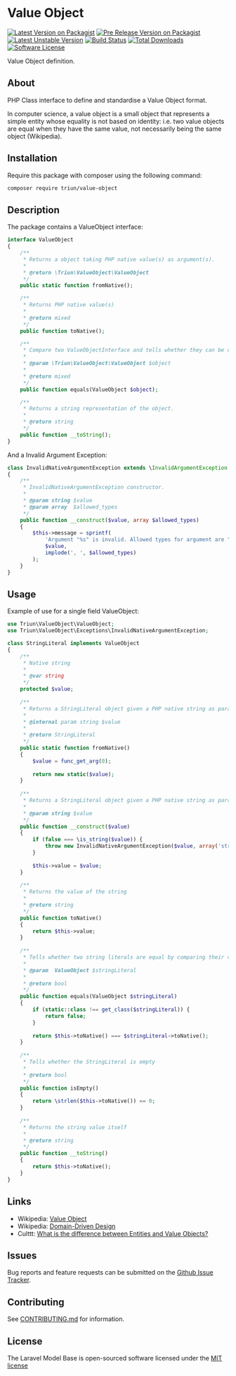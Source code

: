 # Value Object

[![Latest Version on Packagist][ico-version]][link-packagist]
[![Pre Release Version on Packagist][ico-pre-release]][link-packagist]
[![Latest Unstable Version][ico-unstable]][link-packagist]
[![Build Status][ico-travis]][link-travis]
[![Total Downloads][ico-downloads]][link-downloads]
[![Software License][ico-license]](LICENSE.md)

Value Object definition.

## About

PHP Class interface to define and standardise a Value Object format.

In computer science, a value object is a small object that represents a simple entity whose equality is not based on identity: i.e. two value objects are equal when they have the same value, not necessarily being the same object (Wikipedia).

## Installation

Require this package with composer using the following command:

```bash
composer require triun/value-object
```

## Description

The package contains a ValueObject interface:

```php
interface ValueObject
{
    /**
     * Returns a object taking PHP native value(s) as argument(s).
     *
     * @return \Triun\ValueObject\ValueObject
     */
    public static function fromNative();

    /**
     * Returns PHP native value(s)
     *
     * @return mixed
     */
    public function toNative();

    /**
     * Compare two ValueObjectInterface and tells whether they can be considered equal.
     *
     * @param \Triun\ValueObject\ValueObject $object
     *
     * @return mixed
     */
    public function equals(ValueObject $object);

    /**
     * Returns a string representation of the object.
     *
     * @return string
     */
    public function __toString();
}
```

And a Invalid Argument Exception:

```php
class InvalidNativeArgumentException extends \InvalidArgumentException
{
    /**
     * InvalidNativeArgumentException constructor.
     *
     * @param string $value
     * @param array  $allowed_types
     */
    public function __construct($value, array $allowed_types)
    {
        $this->message = sprintf(
            'Argument "%s" is invalid. Allowed types for argument are "%s".',
            $value,
            implode(', ', $allowed_types)
        );
    }
}
```

## Usage

Example of use for a single field ValueObject:

```php
use Triun\ValueObject\ValueObject;
use Triun\ValueObject\Exceptions\InvalidNativeArgumentException;

class StringLiteral implements ValueObject
{
    /**
     * Native string
     *
     * @var string
     */
    protected $value;
    
    /**
     * Returns a StringLiteral object given a PHP native string as parameter.
     *
     * @internal param string $value
     * 
     * @return StringLiteral
     */
    public static function fromNative()
    {
        $value = func_get_arg(0);
        
        return new static($value);
    }
    
    /**
     * Returns a StringLiteral object given a PHP native string as parameter.
     *
     * @param string $value
     */
    public function __construct($value)
    {
        if (false === \is_string($value)) {
            throw new InvalidNativeArgumentException($value, array('string'));
        }
        
        $this->value = $value;
    }
    
    /**
     * Returns the value of the string
     *
     * @return string
     */
    public function toNative()
    {
        return $this->value;
    }
    
    /**
     * Tells whether two string literals are equal by comparing their values
     *
     * @param  ValueObject $stringLiteral
     * 
     * @return bool
     */
    public function equals(ValueObject $stringLiteral)
    {
        if (static::class !== get_class($stringLiteral)) {
            return false;
        }
        
        return $this->toNative() === $stringLiteral->toNative();
    }
    
    /**
     * Tells whether the StringLiteral is empty
     *
     * @return bool
     */
    public function isEmpty()
    {
        return \strlen($this->toNative()) == 0;
    }
    
    /**
     * Returns the string value itself
     *
     * @return string
     */
    public function __toString()
    {
        return $this->toNative();
    }
}
```


## Links

- Wikipedia: [Value Object](https://en.wikipedia.org/wiki/Value_object)
- Wikipedia: [Domain-Driven Design](https://en.wikipedia.org/wiki/Domain-driven_design)
- Culttt: [What is the difference between Entities and Value Objects?](http://culttt.com/2014/04/30/difference-entities-value-objects/)


## Issues
   
Bug reports and feature requests can be submitted on the [Github Issue Tracker](https://github.com/Triun/value-object/issues).

## Contributing

See [CONTRIBUTING.md](CONTRIBUTING.md) for information.

## License

The Laravel Model Base is open-sourced software licensed under the [MIT license](http://opensource.org/licenses/MIT)


[ico-version]: https://img.shields.io/packagist/v/triun/value-object.svg
[ico-pre-release]: https://img.shields.io/packagist/vpre/triun/value-object.svg
[ico-license]: https://img.shields.io/badge/license-MIT-brightgreen.svg?style=flat-square
[ico-travis]: https://travis-ci.org/Triun/value-object.svg?branch=master
[ico-code-quality]: https://img.shields.io/scrutinizer/g/triun/value-object.svg?style=flat-square
[ico-downloads]: https://img.shields.io/packagist/dt/triun/value-object.svg?style=flat-square
[ico-unstable]: https://poser.pugx.org/triun/value-object/v/unstable

[link-packagist]: https://packagist.org/packages/triun/value-object
[link-travis]: https://travis-ci.org/Triun/value-object
[link-downloads]: https://packagist.org/packages/triun/value-object
[link-author]: https://github.com/triun